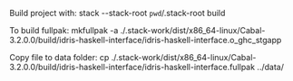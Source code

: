 Build project with:
stack --stack-root `pwd`/.stack-root build

To build fullpak:
mkfullpak -a ./.stack-work/dist/x86_64-linux/Cabal-3.2.0.0/build/idris-haskell-interface/idris-haskell-interface.o_ghc_stgapp

Copy file to data folder:
cp ./.stack-work/dist/x86_64-linux/Cabal-3.2.0.0/build/idris-haskell-interface/idris-haskell-interface.fullpak ../data/
